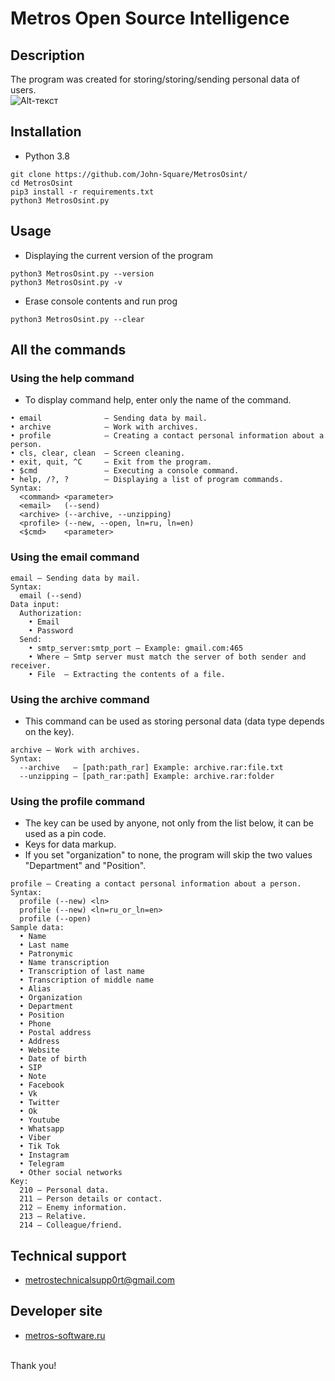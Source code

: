 # Metros Open Source Intelligence
## Description
The program was created for storing/storing/sending personal data of users.
<br>
![Alt-текст](https://cdn-icons-png.flaticon.com/128/286/286436.png "Metros Osint")
## Installation
- Python 3.8
```
git clone https://github.com/John-Square/MetrosOsint/
cd MetrosOsint
pip3 install -r requirements.txt
python3 MetrosOsint.py
```

## Usage
- Displaying the current version of the program
```
python3 MetrosOsint.py --version
python3 MetrosOsint.py -v
```
- Erase console contents and run prog
```
python3 MetrosOsint.py --clear
```
## All the commands
### Using the help command
- To display command help, enter only the name of the command.
```
• email              — Sending data by mail.
• archive            — Work with archives.
• profile            — Creating a contact personal information about a person.
• cls, clear, clean  — Screen cleaning.
• exit, quit, ^C     — Exit from the program.
• $cmd               — Executing a console command.
• help, /?, ?        — Displaying a list of program commands.
Syntax:
  <command> <parameter>
  <email>   (--send)
  <archive> (--archive, --unzipping)
  <profile> (--new, --open, ln=ru, ln=en)
  <$cmd>    <parameter>
```

### Using the email command
```
email — Sending data by mail.
Syntax:
  email (--send)
Data input:
  Authorization:
    • Email     
    • Password  
  Send:
    • smtp_server:smtp_port — Example: gmail.com:465
    • Where — Smtp server must match the server of both sender and receiver.
    • File  — Extracting the contents of a file.
```
### Using the archive command
- This command can be used as storing personal data (data type depends on the key).
```
archive — Work with archives.
Syntax:
  --archive   — [path:path_rar] Example: archive.rar:file.txt
  --unzipping — [path_rar:path] Example: archive.rar:folder
```
### Using the profile command
- The key can be used by anyone, not only from the list below, it can be used as a pin code.
- Keys for data markup.
- If you set "organization" to none, the program will skip the two values "Department" and "Position".
```
profile — Creating a contact personal information about a person.
Syntax:
  profile (--new) <ln>
  profile (--new) <ln=ru_or_ln=en>
  profile (--open)
Sample data:
  • Name
  • Last name
  • Patronymic
  • Name transcription
  • Transcription of last name
  • Transcription of middle name
  • Alias
  • Organization
  • Department
  • Position
  • Phone
  • Postal address
  • Address
  • Website
  • Date of birth
  • SIP
  • Note
  • Facebook
  • Vk
  • Twitter
  • Ok
  • Youtube
  • Whatsapp
  • Viber
  • Tik Tok
  • Instagram
  • Telegram
  • Other social networks
Key:
  210 — Personal data.
  211 — Person details or contact.
  212 — Enemy information.
  213 — Relative.
  214 — Colleague/friend.
```
## Technical support
- metrostechnicalsupp0rt@gmail.com
## Developer site
- [metros-software.ru](http://metros-software.ru)
<br>
Thank you!
